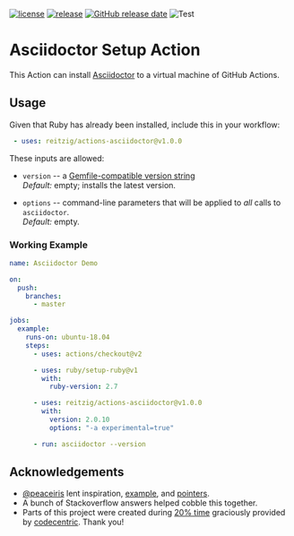 [![license](https://img.shields.io/github/license/reitzig/actions-asciidoctor.svg)](https://github.com/reitzig/actions-asciidoctor/blob/master/LICENSE)
[![release](https://img.shields.io/github/release/reitzig/actions-asciidoctor.svg)](https://github.com/reitzig/actions-asciidoctor/releases/latest)
[![GitHub release date](https://img.shields.io/github/release-date/reitzig/actions-asciidoctor.svg)](https://github.com/reitzig/actions-asciidoctor/releases)
![Test](https://github.com/reitzig/actions-asciidoctor/workflows/Test/badge.svg?branch=master&event=push)

# Asciidoctor Setup Action

This Action can install
    [Asciidoctor](https://asciidoctor.org/)
to a virtual machine of GitHub Actions. 


## Usage

Given that Ruby has already been installed, include this in your workflow:

```yml
 - uses: reitzig/actions-asciidoctor@v1.0.0
```

These inputs are allowed:

 - `version` -- a [Gemfile-compatible version string](https://guides.rubygems.org/patterns/#declaring-dependencies)  
   _Default:_ empty; installs the latest version.
 
 - `options` -- command-line parameters that will be applied to _all_ calls to `asciidoctor`.  
   _Default:_ empty.

### Working Example

```yml
name: Asciidoctor Demo

on:
  push:
    branches:
      - master

jobs:
  example:
    runs-on: ubuntu-18.04
    steps:
      - uses: actions/checkout@v2

      - uses: ruby/setup-ruby@v1
        with:
          ruby-version: 2.7

      - uses: reitzig/actions-asciidoctor@v1.0.0
        with:
          version: 2.0.10
          options: "-a experimental=true"

      - run: asciidoctor --version
```


## Acknowledgements

 - [@peaceiris](https://github.com/peaceiris) lent inspiration, 
   [example](https://github.com/peaceiris/actions-hugo), and 
   [pointers](https://github.com/reitzig/today-i-learned/pull/1/).
 - A bunch of Stackoverflow answers helped cobble this together.
 - Parts of this project were created during 
     [20% time](https://en.wikipedia.org/wiki/20%25_Project) 
   graciously provided by 
     [codecentric](https://codecentric.de).
   Thank you!
